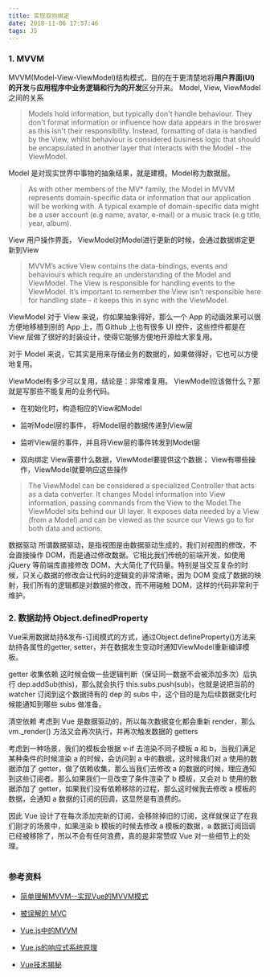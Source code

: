 ```yaml
---
title: 实现双向绑定
date: 2018-11-06 17:57:46
tags: JS
---
```


### 1. MVVM
MVVM(Model-View-ViewModel)结构模式，目的在于更清楚地将**用户界面(UI)的开发**与**应用程序中业务逻辑和行为的开发**区分开来。
Model, View, ViewModel之间的关系
> Models hold information, but typically don't handle behaviour. They don't format information or influence how data appears in the broswer as this isn't their responsibility. Instead, formatting of data is handled by the View, whilst behaviour is considered business logic that should be encapsulated in another layer that interacts with the Model - the ViewModel.

Model
是对现实世界中事物的抽象结果，就是建模。Model称为数据层。
> As with other members of the MV* family, the Model in MVVM represents domain-specific data or information that our application will be working with. A typical example of domain-specific data might be a user account (e.g name, avatar, e-mail) or a music track (e.g title, year, album).

View
用户操作界面， ViewModel对Model进行更新的时候，会通过数据绑定更新到View
> MVVM’s active View contains the data-bindings, events and behaviours which require an understanding of the Model and ViewModel. The View is responsible for handling events to the ViewModel. It’s important to remember the View isn’t responsible here for handling state - it keeps this in sync with the ViewModel.

ViewModel
对于 View 来说，你如果抽象得好，那么一个 App 的动画效果可以很方便地移植到别的 App 上，而 Github 上也有很多 UI 控件，这些控件都是在 View 层做了很好的封装设计，使得它能够方便地开源给大家复用。

对于 Model 来说，它其实是用来存储业务的数据的，如果做得好，它也可以方便地复用。

ViewModel有多少可以复用，结论是：非常难复用。
ViewModel应该做什么？那就是写那些不能复用的业务代码。
- 在初始化时，构造相应的View和Model
- 监听Model层的事件， 将Model层的数据传递到View层
- 监听View层的事件，并且将View层的事件转发到Model层

- 双向绑定
View需要什么数据，ViewModel要提供这个数据；
View有哪些操作，ViewModel就要响应这些操作
> The ViewModel can be considered a specialized Controller that acts as a data converter. It changes Model information into View information, passing commands from the View to the Model.The ViewModel sits behind our UI layer. It exposes data needed by a View (from a Model) and can be viewed as the source our Views go to for both data and actions.


数据驱动
所谓数据驱动，是指视图是由数据驱动生成的，我们对视图的修改，不会直接操作 DOM，而是通过修改数据。它相比我们传统的前端开发，如使用 jQuery 等前端库直接修改 DOM，大大简化了代码量。特别是当交互复杂的时候，只关心数据的修改会让代码的逻辑变的非常清晰，因为 DOM 变成了数据的映射，我们所有的逻辑都是对数据的修改，而不用碰触 DOM，这样的代码非常利于维护。

### 2. 数据劫持 Object.definedProperty
Vue采用数据劫持&发布-订阅模式的方式，通过Object.defineProperty()方法来劫持各属性的getter, setter，并在数据发生变动时通知ViewModel重新编译模板。



getter 收集依赖
这时候会做一些逻辑判断（保证同一数据不会被添加多次）后执行 dep.addSub(this)，那么就会执行 this.subs.push(sub)，也就是说把当前的 watcher 订阅到这个数据持有的 dep 的 subs 中，这个目的是为后续数据变化时候能通知到哪些 subs 做准备。

清空依赖
考虑到 Vue 是数据驱动的，所以每次数据变化都会重新 render，那么 vm._render() 方法又会再次执行，并再次触发数据的 getters

考虑到一种场景，我们的模板会根据 v-if 去渲染不同子模板 a 和 b，当我们满足某种条件的时候渲染 a 的时候，会访问到 a 中的数据，这时候我们对 a 使用的数据添加了 getter，做了依赖收集，那么当我们去修改 a 的数据的时候，理应通知到这些订阅者。那么如果我们一旦改变了条件渲染了 b 模板，又会对 b 使用的数据添加了 getter，如果我们没有依赖移除的过程，那么这时候我去修改 a 模板的数据，会通知 a 数据的订阅的回调，这显然是有浪费的。

因此 Vue 设计了在每次添加完新的订阅，会移除掉旧的订阅，这样就保证了在我们刚才的场景中，如果渲染 b 模板的时候去修改 a 模板的数据，a 数据订阅回调已经被移除了，所以不会有任何浪费，真的是非常赞叹 Vue 对一些细节上的处理。

#




### 参考资料
- [简单理解MVVM--实现Vue的MVVM模式](https://zhuanlan.zhihu.com/p/38296857)
- [被误解的 MVC](https://blog.devtang.com/2015/11/02/mvc-and-mvvm/)

- [Vue.js中的MVVM](https://juejin.im/post/5b2f0769e51d45589f46949e)
- [Vue.js的响应式系统原理](https://juejin.im/post/5b82b174518825431079d473)

- [Vue技术揭秘](https://ustbhuangyi.github.io/vue-analysis/data-driven/)


